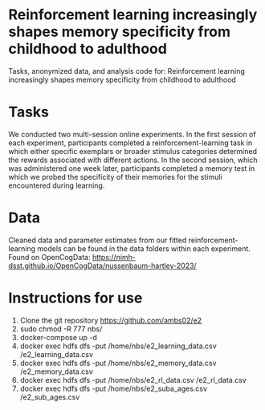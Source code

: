 # Reinforcement learning increasingly shapes memory specificity from childhood to adulthood
Tasks, anonymized data, and analysis code for: Reinforcement learning increasingly shapes memory specificity from childhood to adulthood

# Tasks

We conducted two multi-session online experiments. In the first session of each experiment, participants completed a reinforcement-learning task in which either specific exemplars or broader stimulus categories determined the rewards associated with different actions. In the second session, which was administered one week later, participants completed a memory test in which we probed the specificity of their memories for the stimuli encountered during learning.


# Data
Cleaned data and parameter estimates from our fitted reinforcement-learning models can be found in the data folders within each experiment.
Found on OpenCogData: https://nimh-dsst.github.io/OpenCogData/nussenbaum-hartley-2023/


# Instructions for use
1. Clone the git repository https://github.com/ambs02/e2
2. sudo chmod -R 777 nbs/
3. docker-compose up -d 
4. docker exec <namenode> hdfs dfs -put /home/nbs/e2_learning_data.csv /e2_learning_data.csv
5. docker exec <namenode> hdfs dfs -put /home/nbs/e2_memory_data.csv /e2_memory_data.csv
6. docker exec <namenode> hdfs dfs -put /home/nbs/e2_rl_data.csv /e2_rl_data.csv
8. docker exec <namenode> hdfs dfs -put /home/nbs/e2_suba_ages.csv /e2_sub_ages.csv



